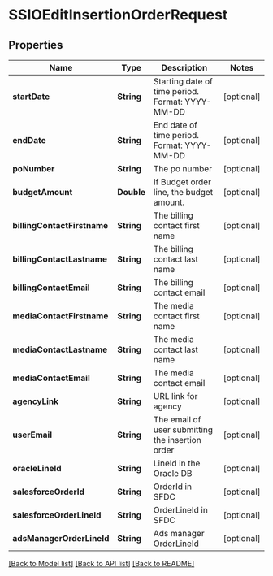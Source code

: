 # SSIOEditInsertionOrderRequest

## Properties
Name | Type | Description | Notes
------------ | ------------- | ------------- | -------------
**startDate** | **String** | Starting date of time period. Format: YYYY-MM-DD | [optional] 
**endDate** | **String** | End date of time period. Format: YYYY-MM-DD | [optional] 
**poNumber** | **String** | The po number | [optional] 
**budgetAmount** | **Double** | If Budget order line, the budget amount. | [optional] 
**billingContactFirstname** | **String** | The billing contact first name | [optional] 
**billingContactLastname** | **String** | The billing contact last name | [optional] 
**billingContactEmail** | **String** | The billing contact email | [optional] 
**mediaContactFirstname** | **String** | The media contact first name | [optional] 
**mediaContactLastname** | **String** | The media contact last name | [optional] 
**mediaContactEmail** | **String** | The media contact email | [optional] 
**agencyLink** | **String** | URL link for agency | [optional] 
**userEmail** | **String** | The email of user submitting the insertion order | [optional] 
**oracleLineId** | **String** | LineId in the Oracle DB | [optional] 
**salesforceOrderId** | **String** | OrderId in SFDC | [optional] 
**salesforceOrderLineId** | **String** | OrderLineId in SFDC | [optional] 
**adsManagerOrderLineId** | **String** | Ads manager OrderLineId | [optional] 

[[Back to Model list]](../README.md#documentation-for-models) [[Back to API list]](../README.md#documentation-for-api-endpoints) [[Back to README]](../README.md)


